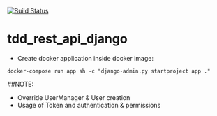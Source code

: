 [![Build Status](https://travis-ci.com/ArielGad/tdd_rest_api_django.svg?branch=master)](https://travis-ci.com/ArielGad/tdd_rest_api_django)

# tdd_rest_api_django


* Create docker application inside docker image:
```
docker-compose run app sh -c "django-admin.py startproject app ."
```


##NOTE:
 - Override UserManager & User creation
 - Usage of Token and authentication & permissions
